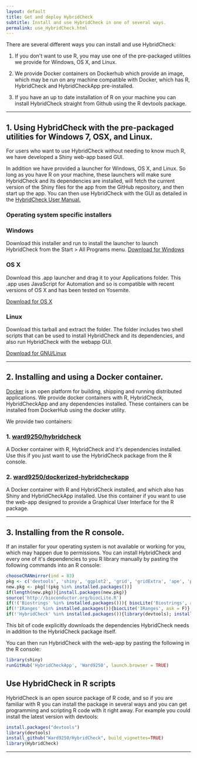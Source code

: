 ```yaml
---
layout: default
title: Get and deploy HybridCheck
subtitle: Install and use HybridCheck in one of several ways.
permalink: use_HybridCheck.html
---
```


There are several different ways you can install and use HybridCheck:

1. If you don't want to use R, you may use one of the pre-packaged utilities we
   provide for Windows, OS X, and Linux.

2. We provide Docker containers on Dockerhub which provide an image, which may be
run on any machine compatible with Docker, which has R, HybridCheck and HybridCheckApp
pre-installed.

3. If you have an up to date installation of R on your machine you can install
HybridCheck straight from Github using the R devtools package.

-----

## 1. Using HybridCheck with the pre-packaged utilities for Windows 7, OSX, and Linux.

For users who want to use HybridCheck without needing to know much R, we have developed a Shiny web-app based GUI.

In addition we have provided a launcher for Windows, OS X, and Linux. So long as you have R on your machine, these launchers will make sure HybridCheck and its dependencies are installed, will fetch the current version of the Shiny files for the app from the GitHub repository, and then start up the app. You can then use HybridCheck with the GUI as detailed in the [HybridCheck User Manual.](./manual.html)

### Operating system specific installers
<div class="container">
      <div class="row">
        <div class="col-md-4">
          <h3>Windows</h3>
          Download this installer and run to install the launcher to launch HybridCheck from the Start > All Programs menu.
          <a class="btn btn-default" href="./Installers/Windows/HybridCheckInstaller.EXE" role="button" download="install_HybridCheckLauncher.EXE">Download for Windows</a>
        </div>
        <div class="col-md-4">
          <h3>OS X</h3>
          Download this .app launcher and drag it to your Applications folder. This .app uses JavaScript for Automation and so is compatible with recent versions of OS X and has been tested on Yosemite.
          <p><a class="btn btn-default" href="./Installers/OSX/HybridCheck.app.zip" role="button" download="HybridCheckApp.zip">Download for OS X</a></p>
       </div>
        <div class="col-md-4">
          <h3>Linux</h3>
          Download this tarball and extract the folder. The folder includes two shell scripts that can be used to install HybridCheck and its dependencies, and also run HybridCheck with the webapp GUI.
          <p><a class="btn btn-default" href="./Installers/Linux/HybridCheck_Linux_Installer.zip" role="button" download="HybridCheck_Linux_Installer_Scripts.zip">Download for GNU/Linux</a></p>
        </div>
      </div>
</div>

-----

## 2. Installing and using a Docker container.

[Docker](https://www.docker.com) is an open platform for building, shipping and
running distributed applications. We provide docker containers with R, HybridCheck,
HybridCheckApp and any dependencies installed. These containers can be installed from
DockerHub using the docker utility.

We provide two containers:

### 1. [ward9250/hybridcheck](https://hub.docker.com/r/ward9250/hybridcheck/)
A Docker container with R, HybridCheck and it's dependencies installed. Use this
if you just want to use the HybridCheck package from the R console.


### 2. [ward9250/dockerized-hybridcheckapp](https://hub.docker.com/r/ward9250/dockerized-hybridcheckapp/)
A Docker container with R and HybridCheck installed, and which also has Shiny
and HybridCheckApp installed. Use this container if you want to use the web-app
designed to provide a Graphical User Interface for the R package. 

-----

## 3. Installing from the R console.

If an installer for your operating system is not available or working for you,
which may happen due to permissions. You can install HybridCheck and every one
of it's dependencies to you R library manually by pasting the following commands
into an R console:

```R
chooseCRANmirror(ind = 83)
pkg <- c('devtools', 'shiny', 'ggplot2', 'grid', 'gridExtra', 'ape', 'png')
new.pkg <- pkg[!(pkg %in% installed.packages())]
if(length(new.pkg)){install.packages(new.pkg)}
source('http://bioconductor.org/biocLite.R')
if(!('Biostrings' %in% installed.packages())){ biocLite('Biostrings', ask = F)}
if(!'IRanges' %in% installed.packages()){biocLite('IRanges', ask = F)}
if(!'HybridCheck' %in% installed.packages()){library(devtools); install_github('Ward9250/HybridCheck', ref = 'master')}
```
This bit of code explicitly downloads the dependencies HybridCheck needs in
addition to the HybridCheck package itself.

You can then run HybridCheck with the web-app by pasting the following in the R console:

```R
library(shiny)
runGitHub('HybridCheckApp', 'Ward9250', launch.browser = TRUE)
```

## Use HybridCheck in R scripts
HybridCheck is an open source package of R code, and so if you are familiar with R you can install the package in several ways and you can get programming and scripting R code with it right away. For example you could install the latest version with devtools:

```R
install.packages("devtools")
library(devtools)
install_github("Ward9250/HybridCheck", build_vignettes=TRUE)
library(HybridCheck)
```

-----
